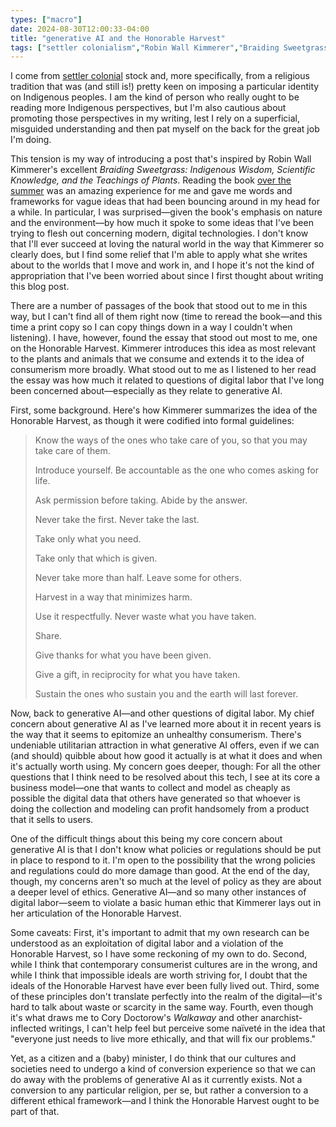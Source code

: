```yaml
---
types: ["macro"]
date: 2024-08-30T12:00:33-04:00
title: "generative AI and the Honorable Harvest"
tags: ["settler colonialism","Robin Wall Kimmerer","Braiding Sweetgrass","Mormonism","generative AI","digital labor","consumerism","indigeneity","Honorable Harvest","Walkaway","anarchism"]
---
```

I come from [settler colonial](https://en.wikipedia.org/wiki/Settler_colonialism) stock and, more specifically, from a religious tradition that was (and still is!) pretty keen on imposing a particular identity on Indigenous peoples. I am the kind of person who really ought to be reading more Indigenous perspectives, but I'm also cautious about promoting those perspectives in my writing, lest I rely on a superficial, misguided understanding and then pat myself on the back for the great job I'm doing. 

This tension is my way of introducing a post that's inspired by Robin Wall Kimmerer's excellent *Braiding Sweetgrass: Indigenous Wisdom, Scientific Knowledge, and the Teachings of Plants*. Reading the book [over the summer](https://spencergreenhalgh.com/communities/2024-06-28-if-i/) was an amazing experience for me and gave me words and frameworks for vague ideas that had been bouncing around in my head for a while. In particular, I was surprised—given the book's emphasis on nature and the environment—by how much it spoke to some ideas that I've been trying to flesh out concerning modern, digital technologies. I don't know that I'll ever succeed at loving the natural world in the way that Kimmerer so clearly does, but I find some relief that I'm able to apply what she writes about to the worlds that I move and work in, and I hope it's not the kind of appropriation that I've been worried about since I first thought about writing this blog post. 

There are a number of passages of the book that stood out to me in this way, but I can't find all of them right now (time to reread the book—and this time a print copy so I can copy things down in a way I couldn't when listening). I have, however, found the essay that stood out most to me, one on the Honorable Harvest. Kimmerer introduces this idea as most relevant to the plants and animals that we consume and extends it to the idea of consumerism more broadly. What stood out to me as I listened to her read the essay was how much it related to questions of digital labor that I've long been concerned about—especially as they relate to generative AI. 

First, some background. Here's how Kimmerer summarizes the idea of the Honorable Harvest, as though it were codified into formal guidelines:

> Know the ways of the ones who take care of you, so that you may take care of them.
> 
> Introduce yourself. Be accountable as the one who comes asking for life.
> 
> Ask permission before taking. Abide by the answer.
> 
> Never take the first. Never take the last.
> 
> Take only what you need.
> 
> Take only that which is given.
> 
> Never take more than half. Leave some for others.
> 
> Harvest in a way that minimizes harm.
> 
> Use it respectfully. Never waste what you have taken.
> 
> Share.
> 
> Give thanks for what you have been given.
> 
> Give a gift, in reciprocity for what you have taken.
> 
> Sustain the ones who sustain you and the earth will last forever.

Now, back to generative AI—and other questions of digital labor. My chief concern about generative AI as I've learned more about it in recent years is the way that it seems to epitomize an unhealthy consumerism. There's undeniable utilitarian attraction in what generative AI offers, even if we can (and should) quibble about how good it actually is at what it does and when it's actually worth using. My concern goes deeper, though: For all the other questions that I think need to be resolved about this tech, I see at its core a business model—one that wants to collect and model as cheaply as possible the digital data that others have generated so that whoever is doing the collection and modeling can profit handsomely from a product that it sells to users. 

One of the difficult things about this being my core concern about generative AI is that I don't know what policies or regulations should be put in place to respond to it. I'm open to the possibility that the wrong policies and regulations could do more damage than good. At the end of the day, though, my concerns aren't so much at the level of policy as they are about a deeper level of ethics. Generative AI—and so many other instances of digital labor—seem to violate a basic human ethic that Kimmerer lays out in her articulation of the Honorable Harvest.

Some caveats: First, it's important to admit that my own research can be understood as an exploitation of digital labor and a violation of the Honorable Harvest, so I have some reckoning of my own to do. Second, while I think that contemporary consumerist cultures are in the wrong, and while I think that impossible ideals are worth striving for, I doubt that the ideals of the Honorable Harvest have ever been fully lived out. Third, some of these principles don't translate perfectly into the realm of the digital—it's hard to talk about waste or scarcity in the same way. Fourth, even though it's what draws me to Cory Doctorow's *Walkaway* and other anarchist-inflected writings, I can't help feel but perceive some naïveté in the idea that "everyone just needs to live more ethically, and that will fix our problems."

Yet, as a citizen and a (baby) minister, I do think that our cultures and societies need to undergo a kind of conversion experience so that we can do away with the problems of generative AI as it currently exists. Not a conversion to any particular religion, per se, but rather a conversion to a different ethical framework—and I think the Honorable Harvest ought to be part of that.
